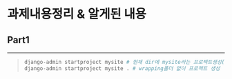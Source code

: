 # 과제내용정리 & 알게된 내용
## Part1
<hr/>

> ```python
> django-admin startproject mysite # 현재 dir에 mysite라는 프로젝트생성(wrapping폴더명 바꿔도 상관없다)
> django-admin startproject mysite . # wrapping폴더 없이 프로젝트 생성
> ```
> 

